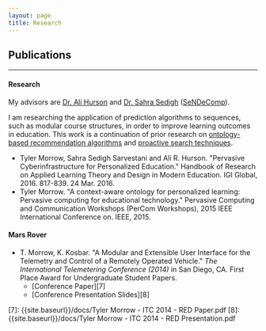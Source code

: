 ```yaml
---
layout: page
title: Research
---
```


## Publications

---

#### Research
My advisors are [Dr. Ali Hurson][1] and [Dr. Sahra Sedigh][2] ([SeNDeComp][3]).

I am researching the application of prediction algorithms to sequences, such as modular course structures, in order to improve learning outcomes in education.  This work is a continuation of prior research on [ontology-based recommendation algorithms][5] and [proactive search techniques][6].

  - Tyler Morrow, Sahra Sedigh Sarvestani and Ali R. Hurson. "Pervasive Cyberinfrastructure for Personalized Education." Handbook of Research on Applied Learning Theory and Design in Modern Education. IGI Global, 2016. 817-839. 24 Mar. 2016.
  - Tyler Morrow. "A context-aware ontology for personalized learning: Pervasive computing for educational technology." Pervasive Computing and Communication Workshops (PerCom Workshops), 2015 IEEE International Conference on. IEEE, 2015.

#### Mars Rover  
  - T. Morrow, K. Kosbar. "A Modular and Extensible User Interface for the Telemetry and Control of a Remotely Operated Vehicle." *The International Telemetering Conference (2014)* in San Diego, CA.  First Place Award for Undergraduate Student Papers.
    - [Conference Paper][7]
    - [Conference Presentation Slides][8]

[1]: https://sites.google.com/a/mst.edu/hurson/
[2]: http://web.mst.edu/~sedighs/
[3]: http://web.mst.edu/~sendecomp/
[5]: http://link.springer.com/chapter/10.1007/978-3-642-32597-7_10#page-1
[6]: https://ipsj.ixsq.nii.ac.jp/ej/?action=pages_view_main&active_action=repository_view_main_item_detail&item_id=101725&item_no=1&page_id=13&block_id=8
[7]: {{site.baseurl}}/docs/Tyler Morrow - ITC 2014 - RED Paper.pdf
[8]: {{site.baseurl}}/docs/Tyler Morrow - ITC 2014 - RED Presentation.pdf
